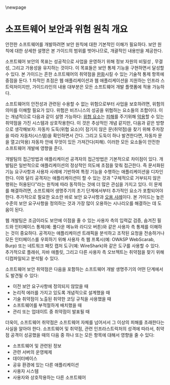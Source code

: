 \newpage
# 소프트웨어 보안과 위험 원칙 개요

안전한 소프트웨어를 개발하려면 보안 원칙에 대한 기본적인 이해가
필요하다. 보안 원칙에 대한 상세한 설명은 본 가이드의 범위를
벗어나므로, 개괄적인 내용만을 제공한다.

소프트웨어 보안의 목표는 성공적으로 사업을 운영하기 위해 정보 자원의
비밀성 *,* 무결성, 그리고
가용성을 유지하는 것이다. 이 목표들은 보안 통제 기능을
구현하면서 달성할 수 있다. 본 가이드는 흔한 소프트웨어의
취약점을 [완화](#_bookmark9)시킬 수 있는
기술적 통제 항목에 중점을 둔다. 1 차적인 초점은 웹 애플리케이션과 웹
애플리케이션을 지원하는 인프라 스트럭처이지만, 가이드라인의 내용
대부분은 모든 소프트웨어 개발 플랫폼에 적용 가능하다.

소프트웨어의 안전성과 관련된 수용할 수 없는 위험으로부터 사업을
보호하려면, 위험의 의미를 이해할 필요가 있다. 위험은 비즈니스의 성공을
위협하는 요소들의 조합이다. 이는 개념적으로 다음과 같이 설명 가능하다:
[위협 요소](#_bookmark14)는 [피해](#_bookmark7)를 주기위해
[악용](#_bookmark4)할 수 있는 취약점을
가진 시스템과 상호작용한다. 이 것은 추상적인 개념
같지만, 다음과 같은 방향으로 생각해보자: 자동차 도둑(위협 요소)이
잠기지 않은 문(취약점)을 찾기 위해 주차장을 따라 자동차(시스템)을
확인하면서 간다. 그리고 도둑이 하나 발견한다면, 자동차 문을 열고(악용)
자동차 안에 무엇이 있든 가져간다(피해). 이러한 모든 요소들이 안전한
소프트웨어 개발에 영향을 준다.

개발팀의 접근방법과 애플리케이션 공격자의 접근방법은 기본적으로
차이점이 있다. 개발팀은 일반적으로 애플리케이션의 정상적인 의도에
초점을 맞춰 접근한다. 즉 문서화된 기능 요구사항과 사용자 사례에
기반하여 특정 기능을 수행하는 애플리케이션을 디자인한다. 이와 달리
공격자는 애플리케이션이 할 수 있는 것과 "구체적으로 거부되지 않은
행위는 허용된다"라는 원칙에 따라 동작하는 것에 더 많은 관심을 가지고
있다. 이 문제를 해결하려면, 소프트웨어 생명주기의 초기 단계에서부터
추가적인 요소가 포함되어야 한다. 추가적으로 필요한 요소란 바로 보안
요구사항과 [오용 사례](#_bookmark0)이다. 본
가이드는 높은 수준의 보안 요구사항을 정의하는 것과 가장 많이 오용하는
시나리오를 해결하는 데 도움이 된다.

웹 개발팀은 조금이라도 보안에 이점을 줄 수 있는 사용자 측의 입력값
검증, 숨겨진 필드와 인터페이스 통제(예: 풀다운 메뉴와 라디오 버튼)와
같은 사용자 측 통제를 이해하는 것이 중요하다. 공격자는 애플리케이션
트래픽을 분석하고 조작된 요청을 전송하거나 모든 인터페이스를 우회하기
위해 사용자 측 웹 프록시(예: OWASP WebScarab, Burp) 또는 네트워크 패킷
캡처 도구(예: WireShark)와 같은 도구를 사용할 수 있다. 추가적으로
플래쉬, 자바 애플릿, 그리고 다른 사용자 측 오브젝트는 취약점을 찾기
위해 디컴파일되고 분석될 수 있다.

소프트웨어 보안 취약점은 다음을 포함하는 소프트웨어 개발 생명주기의
어떤 단계에서도 발견될 수 있다:

-   이전 보안 요구사항에 정의되지 않았을 때
-   논리적 에러를 가지고 있도록 개념적으로 설계했을 때
-   기술 취약점이 노출된 취약한 코딩 규칙을 사용했을 때
-   소프트웨어를 부적절하게 배치했을 때
-   관리 또는 업데이트 중 취약점이 발표될 때

더욱이, 소프트웨어 취약점은 소프트웨어 자체를 넘어서서 그 이상의
피해를 초래한다는 사실을 알아야 한다. 소프트웨어 및 취약점, 관련
인프라스트럭처의 성격에 따라서, 취약점 공격이 성공했을 때의 다음 중
하나 또는 모든 항목에 대해서 영향을 줄 수 있다:

-   소프트웨어 및 관련된 정보
-   관련 서버의 운영체제
-   데이터베이스
-   공유 환경에 있는 다른 애플리케이션
-   사용자 시스템
-   사용자와 상호작용하는 다른 소프트웨어
